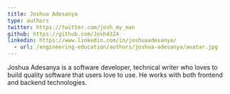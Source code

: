 ```yaml
---
title: Joshua Adesanya
type: authors
twitter: https://twitter.com/josh_my_man
github: https://github.com/Josh4324
linkedin: https://www.linkedin.com/in/joshuaadesanya/
  - url: /engineering-education/authors/joshua-adesanya/avatar.jpg
---
```

Joshua Adesanya is a software developer, technical writer who loves to build quality software that users love to use. He works with both frontend and backend technologies.
